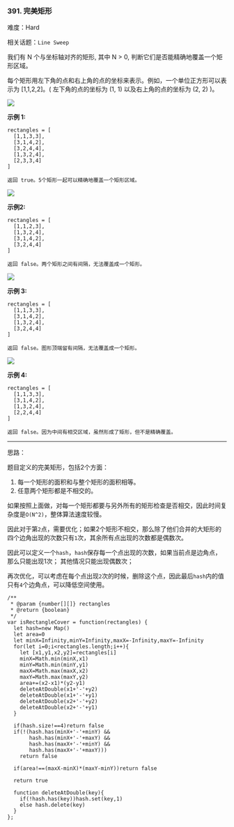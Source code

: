 ### 391. 完美矩形

难度：Hard

相关话题：`Line Sweep`

我们有 N 个与坐标轴对齐的矩形, 其中 N > 0, 判断它们是否能精确地覆盖一个矩形区域。



每个矩形用左下角的点和右上角的点的坐标来表示。例如，一个单位正方形可以表示为 [1,1,2,2]。( 左下角的点的坐标为 (1, 1) 以及右上角的点的坐标为 (2, 2) )。



![](https://assets.leetcode-cn.com/aliyun-lc-upload/uploads/2018/10/22/rectangle_perfect.gif)




**示例 1:** 



```
rectangles = [
  [1,1,3,3],
  [3,1,4,2],
  [3,2,4,4],
  [1,3,2,4],
  [2,3,3,4]
]

返回 true。5个矩形一起可以精确地覆盖一个矩形区域。
```






![](https://assets.leetcode-cn.com/aliyun-lc-upload/uploads/2018/10/22/rectangle_separated.gif)




**示例2:** 



```
rectangles = [
  [1,1,2,3],
  [1,3,2,4],
  [3,1,4,2],
  [3,2,4,4]
]

返回 false。两个矩形之间有间隔，无法覆盖成一个矩形。
```






![](https://assets.leetcode-cn.com/aliyun-lc-upload/uploads/2018/10/22/rectangle_hole.gif)




**示例 3:** 



```
rectangles = [
  [1,1,3,3],
  [3,1,4,2],
  [1,3,2,4],
  [3,2,4,4]
]

返回 false。图形顶端留有间隔，无法覆盖成一个矩形。
```






![](https://assets.leetcode-cn.com/aliyun-lc-upload/uploads/2018/10/22/rectangle_intersect.gif)




**示例 4:** 



```
rectangles = [
  [1,1,3,3],
  [3,1,4,2],
  [1,3,2,4],
  [2,2,4,4]
]

返回 false。因为中间有相交区域，虽然形成了矩形，但不是精确覆盖。
```



-----

思路：

题目定义的完美矩形，包括2个方面：

1. 每一个矩形的面积和与整个矩形的面积相等。
2. 任意两个矩形都是不相交的。

如果按照上面做，对每一个矩形都要与另外所有的矩形检查是否相交，因此时间复杂度是`O(N^2)`，整体算法速度较慢。

因此对于第`2`点，需要优化；如果2个矩形不相交，那么除了他们合并的大矩形的四个边角出现的次数只有`1`次，其余所有点出现的次数都是偶数次。

因此可以定义一个`hash`，`hash`保存每一个点出现的次数，如果当前点是边角点，那么只能出现1次；
其他情况只能出现偶数次；

再次优化，可以考虑在每个点出现`2`次的时候，删除这个点，因此最后`hash`内的值只有`4`个边角点，可以降低空间使用。

```
/**
 * @param {number[][]} rectangles
 * @return {boolean}
 */
var isRectangleCover = function(rectangles) {
  let hash=new Map()
  let area=0
  let minX=Infinity,minY=Infinity,maxX=-Infinity,maxY=-Infinity
  for(let i=0;i<rectangles.length;i++){
    let [x1,y1,x2,y2]=rectangles[i]
    minX=Math.min(minX,x1)
    minY=Math.min(minY,y1)
    maxX=Math.max(maxX,x2)
    maxY=Math.max(maxY,y2)
    area+=(x2-x1)*(y2-y1)
    deleteAtDouble(x1+'-'+y2)
    deleteAtDouble(x1+'-'+y1)
    deleteAtDouble(x2+'-'+y2)
    deleteAtDouble(x2+'-'+y1)
  }
  
  if(hash.size!==4)return false
  if(!(hash.has(minX+'-'+minY) &&
       hash.has(minX+'-'+maxY) &&
       hash.has(maxX+'-'+minY) &&
       hash.has(maxX+'-'+maxY)))
    return false

  if(area!==(maxX-minX)*(maxY-minY))return false
  
  return true
  
  function deleteAtDouble(key){
    if(!hash.has(key))hash.set(key,1)
    else hash.delete(key)
  }
};
```

